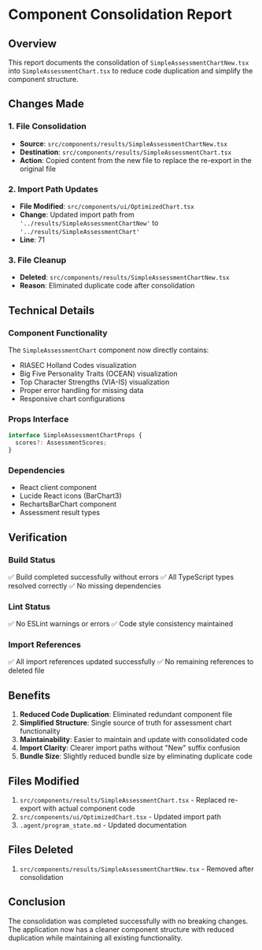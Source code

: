 # Component Consolidation Report

## Overview
This report documents the consolidation of `SimpleAssessmentChartNew.tsx` into `SimpleAssessmentChart.tsx` to reduce code duplication and simplify the component structure.

## Changes Made

### 1. File Consolidation
- **Source**: `src/components/results/SimpleAssessmentChartNew.tsx`
- **Destination**: `src/components/results/SimpleAssessmentChart.tsx`
- **Action**: Copied content from the new file to replace the re-export in the original file

### 2. Import Path Updates
- **File Modified**: `src/components/ui/OptimizedChart.tsx`
- **Change**: Updated import path from `'../results/SimpleAssessmentChartNew'` to `'../results/SimpleAssessmentChart'`
- **Line**: 71

### 3. File Cleanup
- **Deleted**: `src/components/results/SimpleAssessmentChartNew.tsx`
- **Reason**: Eliminated duplicate code after consolidation

## Technical Details

### Component Functionality
The `SimpleAssessmentChart` component now directly contains:
- RIASEC Holland Codes visualization
- Big Five Personality Traits (OCEAN) visualization
- Top Character Strengths (VIA-IS) visualization
- Proper error handling for missing data
- Responsive chart configurations

### Props Interface
```typescript
interface SimpleAssessmentChartProps {
  scores?: AssessmentScores;
}
```

### Dependencies
- React client component
- Lucide React icons (BarChart3)
- RechartsBarChart component
- Assessment result types

## Verification

### Build Status
✅ Build completed successfully without errors
✅ All TypeScript types resolved correctly
✅ No missing dependencies

### Lint Status
✅ No ESLint warnings or errors
✅ Code style consistency maintained

### Import References
✅ All import references updated successfully
✅ No remaining references to deleted file

## Benefits

1. **Reduced Code Duplication**: Eliminated redundant component file
2. **Simplified Structure**: Single source of truth for assessment chart functionality
3. **Maintainability**: Easier to maintain and update with consolidated code
4. **Import Clarity**: Clearer import paths without "New" suffix confusion
5. **Bundle Size**: Slightly reduced bundle size by eliminating duplicate code

## Files Modified

1. `src/components/results/SimpleAssessmentChart.tsx` - Replaced re-export with actual component code
2. `src/components/ui/OptimizedChart.tsx` - Updated import path
3. `.agent/program_state.md` - Updated documentation

## Files Deleted

1. `src/components/results/SimpleAssessmentChartNew.tsx` - Removed after consolidation

## Conclusion

The consolidation was completed successfully with no breaking changes. The application now has a cleaner component structure with reduced duplication while maintaining all existing functionality.